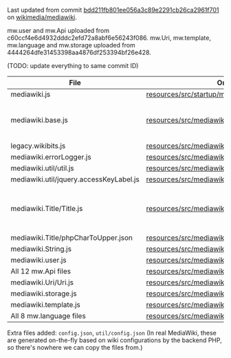 
Last updated from commit [bdd211fb801ee056a3c89e2291cb26ca2961f701](https://github.com/wikimedia/mediawiki/tree/bdd211fb801ee056a3c89e2291cb26ca2961f701) on [wikimedia/mediawiki](https://github.com/wikimedia/mediawiki).

mw.user and mw.Api uploaded from c60ccf4e6d4932dddc2efd72a8abf6e56243f086. mw.Uri, mw.template, mw.language and mw.storage uploaded from 4444264dfe31453398aa4876df253394bf26e428.

(TODO: update everything to same commit ID)

| File         | Original file | Patches  | 
|--------------|---------------|----------|
| mediawiki.js |  [resources/src/startup/mediawiki.js] | None |
| mediawiki.base.js | [resources/src/mediawiki.base/mediawiki.base.js] | Removed the last few lines: `while ( queue[ 0 ] ) { window.RLQ.push( queue.shift() ); }` 
| legacy.wikibits.js | [resources/src/mediawiki.base/legacy.wikibits.js] | None
| mediawiki.errorLogger.js | [resources/src/mediawiki.base/mediawiki.errorLogger.js] | None
| mediawiki.util/util.js | [resources/src/mediawiki.util/util.js] | None |
| mediawiki.util/jquery.accessKeyLabel.js | [resources/src/mediawiki.util/jquery.accessKeyLabel.js] | None |
| mediawiki.Title/Title.js| [resources/src/mediawiki.Title/Title.js] | Changed import `require( 'mediawiki.String' )` to `require( '../mediawiki.String' )` |
| mediawiki.Title/phpCharToUpper.json | [resources/src/mediawiki.Title/phpCharToUpper.json] | None |
| mediawiki.String.js | [resources/src/mediawiki.String.js]  | None |
| mediawiki.user.js | [resources/src/mediawiki.user.js] | None
| All 12 mw.Api files | [resources/src/mediawiki.api] | None 
| mediawiki.Uri/Uri.js | [resources/src/mediawiki.Uri/Uri.js] | None 
| mediawiki.storage.js | [resources/src/mediawiki.storage.js] | None
| mediawiki.template.js | [resources/src/mediawiki.template.js] | None
| All 8 mw.language files | [resources/src/mediawiki.language] | None

Extra files added: `config.json`, `util/config.json` (In real MediaWiki, these are generated on-the-fly based on wiki configurations by the backend PHP, so there's nowhere we can copy the files from.)

[resources/src/startup/mediawiki.js]: https://github.com/wikimedia/mediawiki/blob/master/resources/src/startup/mediawiki.js
[resources/src/mediawiki.base/mediawiki.base.js]: https://github.com/wikimedia/mediawiki/blob/master/resources/src/mediawiki.base/mediawiki.base.js
[resources/src/mediawiki.base/legacy.wikibits.js]: https://github.com/wikimedia/mediawiki/blob/master/resources/src/mediawiki.base/legacy.wikibits.js
[resources/src/mediawiki.base/mediawiki.errorLogger.js]: https://github.com/wikimedia/mediawiki/blob/master/resources/src/mediawiki.base/mediawiki.errorLogger.js
[resources/src/mediawiki.util/util.js]: https://github.com/wikimedia/mediawiki/blob/master/resources/src/mediawiki.util/util.js
[resources/src/mediawiki.util/jquery.accessKeyLabel.js]: https://github.com/wikimedia/mediawiki/blob/master/resources/src/mediawiki.util/jquery.accessKeyLabel.js
[resources/src/mediawiki.Title/Title.js]: https://github.com/wikimedia/mediawiki/blob/master/resources/src/mediawiki.Title/Title.js
[resources/src/mediawiki.Title/phpCharToUpper.json]: https://github.com/wikimedia/mediawiki/blob/master/resources/src/mediawiki.Title/phpCharToUpper.json
[resources/src/mediawiki.String.js]: https://github.com/wikimedia/mediawiki/blob/master/resources/src/mediawiki.String.js
[resources/src/mediawiki.user.js]: https://github.com/wikimedia/mediawiki/tree/master/resources/src/mediawiki.user.js
[resources/src/mediawiki.api]: https://github.com/wikimedia/mediawiki/tree/master/resources/src/mediawiki.api
[resources/src/mediawiki.Uri/Uri.js]: https://github.com/wikimedia/mediawiki/blob/master/resources/src/mediawiki.Uri/Uri.js
[resources/src/mediawiki.storage.js]: https://github.com/wikimedia/mediawiki/tree/master/resources/src/mediawiki.storage.js
[resources/src/mediawiki.template.js]: https://github.com/wikimedia/mediawiki/blob/master/resources/src/mediawiki.template.js
[resources/src/mediawiki.language]: https://github.com/wikimedia/mediawiki/tree/master/resources/src/mediawiki.language